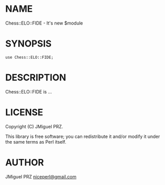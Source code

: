 
# NAME

Chess::ELO::FIDE - It's new $module

# SYNOPSIS

    use Chess::ELO::FIDE;

# DESCRIPTION

Chess::ELO::FIDE is ...

# LICENSE

Copyright (C) JMiguel PRZ.

This library is free software; you can redistribute it and/or modify
it under the same terms as Perl itself.

# AUTHOR

JMiguel PRZ <niceperl@gmail.com>
